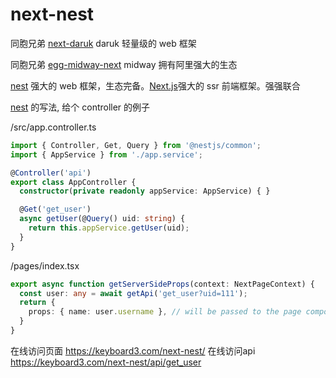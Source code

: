 # next-nest
同胞兄弟 [next-daruk](https://github.com/keyboard3/next-daruk) daruk 轻量级的 web 框架

同胞兄弟 [egg-midway-next](https://github.com/keyboard3/egg-midway-next) midway 拥有阿里强大的生态

[nest](https://docs.nestjs.cn/9/firststeps) 强大的 web 框架，生态完备。[Next.js](https://nextjs.org/docs)强大的 ssr 前端框架。强强联合

[nest](https://docs.nestjs.cn/9/firststeps) 的写法, 给个 controller 的例子

/src/app.controller.ts
```typescript
import { Controller, Get, Query } from '@nestjs/common';
import { AppService } from './app.service';

@Controller('api')
export class AppController {
  constructor(private readonly appService: AppService) { }

  @Get('get_user')
  async getUser(@Query() uid: string) {
    return this.appService.getUser(uid);
  }
}
```

/pages/index.tsx
```typescript
export async function getServerSideProps(context: NextPageContext) {
  const user: any = await getApi('get_user?uid=111');
  return {
    props: { name: user.username }, // will be passed to the page component as props
  }
}
```

在线访问页面 https://keyboard3.com/next-nest/
在线访问api https://keyboard3.com/next-nest/api/get_user